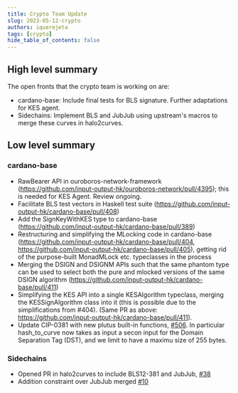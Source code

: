 ```yaml
---
title: Crypto Team Update
slug: 2023-05-12-crypto
authors: iquerejeta
tags: [crypto]
hide_table_of_contents: false
---
```


## High level summary
The open fronts that the crypto team is working on are:
* cardano-base: Include final tests for BLS signature. Further adaptations for KES agent. 
* Sidechains: Implement BLS and JubJub using upstream's macros to merge these curves in halo2curves.
## Low level summary
### cardano-base
* RawBearer API in ouroboros-network-framework (https://github.com/input-output-hk/ouroboros-network/pull/4395); this is needed for KES Agent. Review ongoing.
* Facilitate BLS test vectors in Haskell test suite (https://github.com/input-output-hk/cardano-base/pull/408)
* Add the SignKeyWithKES type to cardano-base (https://github.com/input-output-hk/cardano-base/pull/389)
* Restructuring and simplifying the MLocking code in cardano-base (https://github.com/input-output-hk/cardano-base/pull/404, https://github.com/input-output-hk/cardano-base/pull/405), getting rid of the purpose-built MonadMLock etc. typeclasses in the process
* Merging the DSIGN and DSIGNM APIs such that the same phantom type can be used to select both the pure and mlocked versions of the same DSIGN algorithm (https://github.com/input-output-hk/cardano-base/pull/411)
* Simplifying the KES API into a single KESAlgorithm typeclass, merging the KESSignAlgorithm class into it (this is possible due to the simplifications from #404). (Same PR as above: https://github.com/input-output-hk/cardano-base/pull/411).
* Update CIP-0381 with new plutus built-in functions, [#506](https://github.com/cardano-foundation/CIPs/pull/506). In particular hash_to_curve now takes as input a secon input for the Domain Separation Tag (DST), and we limit to have a maximu size of 255 bytes. 
### Sidechains
* Opened PR in halo2curves to include BLS12-381 and JubJub, [#38](https://github.com/privacy-scaling-explorations/halo2curves/pull/38)
* Addition constraint over JubJub merged [#10](https://github.com/input-output-hk/sidechains-zk/pull/10)
